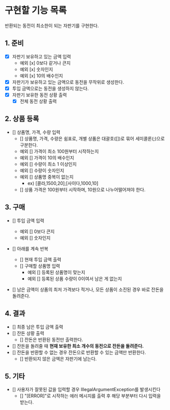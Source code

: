 # 구현할 기능 목록

반환되는 동전이 최소한이 되는 자판기를 구현한다.

## 1. 준비

- [x] 자판기 보유하고 있는 금액 입력
  - 예외 [x] 0보다 같거나 큰지
  - 예외 [x] 숫자인지
  - 예외 [x] 10의 배수인지
- [x] 자판기가 보유하고 있는 금액으로 동전을 무작위로 생성한다.
- [x] 투입 금액으로는 동전을 생성하지 않는다.
- [x] 자판기 보유한 동전 상황 출력
  - [x] 전체 동전 상황 출력

## 2. 상품 등록

- [] 상품명, 가격, 수량 입력
  - [] 상품명, 가격, 수량은 쉼표로, 개별 상품은 대괄호([])로 묶어 세미콜론(;)으로 구분한다.
  - 예외 [] 가격이 최소 100원부터 시작하는지
  - 예외 [] 가격이 10의 배수인지
  - 예외 [] 수량이 최소 1 이상인지
  - 예외 [] 수량이 숫자인지
  - 예외 [] 상품명 중복이 없는지
    - ex) [콜라,1500,20];[사이다,1000,10]
  - [] 상품 가격은 100원부터 시작하며, 10원으로 나누어떨어져야 한다.

## 3. 구매

- [] 투입 금액 입력
  - 예외 [] 0보다 큰지
  - 예외 [] 숫자인지

- [] 아래를 계속 반복
  - [] 현재 투입 금액 출력
  - [] 구매할 상품명 입력
    - 예외 [] 등록된 상품명이 맞는지
    - 예외 [] 등록된 상품 수량이 0이여서 남은 게 없는지

- [] 남은 금액이 상품의 최저 가격보다 적거나, 모든 상품이 소진된 경우 바로 잔돈을 돌려준다.

## 4. 결과

- [] 최종 남은 투입 금액 출력
- [] 잔돈 상황 출력
  - [] 잔돈은 반환된 동전만 출력한다.
- [] 잔돈을 돌려줄 때 **현재 보유한 최소 개수의 동전으로 잔돈을 돌려준다.**
- [] 잔돈을 반환할 수 없는 경우 잔돈으로 반환할 수 있는 금액만 반환한다.
  - [] 반환되지 않은 금액은 자판기에 남는다.


## 5. 기타

- [] 사용자가 잘못된 값을 입력할 경우 IllegalArgumentException를 발생시킨다
  - [] "[ERROR]"로 시작하는 에러 메시지를 출력 후 해당 부분부터 다시 입력을 받는다.
